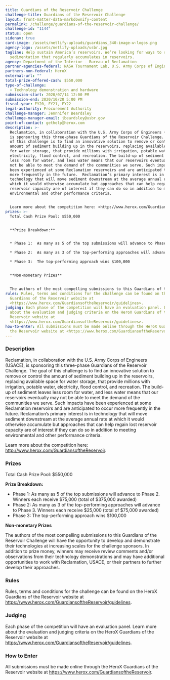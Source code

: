 ```yaml
---
title: Guardians of the Reservoir Challenge
challenge-title: Guardians of the Reservoir Challenge
layout: front-matter-data-markdownify-content
permalink: /challenge/guardians-of-the-reservoir-challenge/
challenge-id: "1144"
status: open
sidenav: true
card-image: /assets/netlify-uploads/guardians_340-image-w-logos.png
agency-logo: /assets/netlify-uploads/usbr.jpg
tagline: Help sustain America’s reservoirs. We’re looking for ways to remove
  sedimentation that regularly accumulates in reservoirs.
agency: Department of the Interior - Bureau of Reclamation
partner-agencies-federal: NASA Tournament Lab, U.S. Army Corps of Engineers
partners-non-federal: HeroX
external-url: ""
total-prize-offered-cash: $550,000
type-of-challenge:
  - Technology demonstration and hardware
submission-start: 2020/07/14 12:00 PM
submission-end: 2020/10/20 5:00 PM
fiscal-year: FY20, FY21, FY22
legal-authority: Procurement Authority
challenge-manager: Jennnifer Beardsley
challenge-manager-email: jbeardsley@usbr.gov
point-of-contact: gethelp@herox.com
description: >-
  Reclamation, in collaboration with the U.S. Army Corps of Engineers (USACE),
  is sponsoring this three-phase Guardians of the Reservoir Challenge.  The goal
  of this challenge is to find an innovative solution to remove or control the
  amount of sediment building up in the reservoirs, replacing available space
  for water storage, that provide millions with irrigation, potable water,
  electricity, flood control, and recreation. The build-up of sediment leaves
  less room for water, and less water means that our reservoirs eventually may
  not be able to meet the demand of the communities we serve. Such impacts have
  been experienced at some Reclamation reservoirs and are anticipated to occur
  more frequently in the future.  Reclamation’s primary interest is in
  technology that will move sediment downstream at the average annual rate at
  which it would otherwise accumulate but approaches that can help regain lost
  reservoir capacity are of interest if they can do so in addition to meeting
  environmental and other performance criteria.


  Learn more about the competition here: <http://www.herox.com/GuardiansoftheReservoir>.
prizes: >-
  Total Cash Prize Pool: $550,000


  **Prize Breakdown:**


  * Phase 1:  As many as 5 of the top submissions will advance to Phase 2.  Winners each receive $75,000 (total of $375,000 awarded)

  * Phase 2:  As many as 3 of the top-performing approaches will advance to Phase 3.  Winners each receive $25,000 (total of $75,000 awarded)

  * Phase 3:  The top-performing approach wins $100,000


  **Non-monetary Prizes**


  The authors of the most compelling submissions to this Guardians of the Reservoir Challenge will have the opportunity to develop and demonstrate their technologies at increasing scales for the challenge sponsors. In addition to prize money, winners may receive review comments and/or observations from their technology demonstrations and may have additional opportunities to work with Reclamation, USACE, or their partners to further develop their approaches.
rules: Rules, terms and conditions for the challenge can be found on the HeroX
  Guardians of the Reservoir website at
  <https://www.herox.com/GuardiansoftheReservoir/guidelines>.
judging: Each phase of the competition will have an evaluation panel. Learn more
  about the evaluation and judging criteria on the HeroX Guardians of the
  Reservoir website at
  <https://www.herox.com/GuardiansoftheReservoir/guidelines>.
how-to-enter: All submissions must be made online through the HeroX Guardians of
  the Reservoir website at <https://www.herox.com/GuardiansoftheReservoir>.
---
```

### Description

Reclamation, in collaboration with the U.S. Army Corps of Engineers (USACE), is sponsoring this three-phase Guardians of the Reservoir Challenge.  The goal of this challenge is to find an innovative solution to remove or control the amount of sediment building up in the reservoirs, replacing available space for water storage, that provide millions with irrigation, potable water, electricity, flood control, and recreation. The build-up of sediment leaves less room for water, and less water means that our reservoirs eventually may not be able to meet the demand of the communities we serve. Such impacts have been experienced at some Reclamation reservoirs and are anticipated to occur more frequently in the future.  Reclamation’s primary interest is in technology that will move sediment downstream at the average annual rate at which it would otherwise accumulate but approaches that can help regain lost reservoir capacity are of interest if they can do so in addition to meeting environmental and other performance criteria.

Learn more about the competition here: <http://www.herox.com/GuardiansoftheReservoir>.

### Prizes

Total Cash Prize Pool: $550,000

**Prize Breakdown:**

* Phase 1:  As many as 5 of the top submissions will advance to Phase 2.  Winners each receive $75,000 (total of $375,000 awarded)
* Phase 2:  As many as 3 of the top-performing approaches will advance to Phase 3.  Winners each receive $25,000 (total of $75,000 awarded)
* Phase 3:  The top-performing approach wins $100,000

**Non-monetary Prizes**

The authors of the most compelling submissions to this Guardians of the Reservoir Challenge will have the opportunity to develop and demonstrate their technologies at increasing scales for the challenge sponsors. In addition to prize money, winners may receive review comments and/or observations from their technology demonstrations and may have additional opportunities to work with Reclamation, USACE, or their partners to further develop their approaches. 

### Rules

Rules, terms and conditions for the challenge can be found on the HeroX Guardians of the Reservoir website at <https://www.herox.com/GuardiansoftheReservoir/guidelines>.

### Judging

Each phase of the competition will have an evaluation panel. Learn more about the evaluation and judging criteria on the HeroX Guardians of the Reservoir website at <https://www.herox.com/GuardiansoftheReservoir/guidelines>.

### How to Enter

All submissions must be made online through the HeroX Guardians of the Reservoir website at <https://www.herox.com/GuardiansoftheReservoir>.